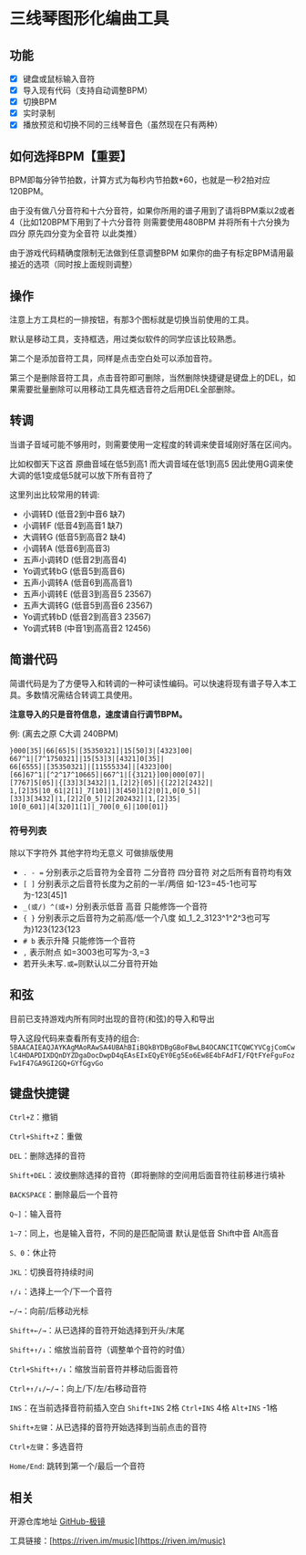 # 三线琴图形化编曲工具

## 功能

- [x] 键盘或鼠标输入音符
- [x] 导入现有代码（支持自动调整BPM）
- [x] 切换BPM
- [x] 实时录制
- [x] 播放预览和切换不同的三线琴音色（虽然现在只有两种）

## 如何选择BPM【重要】

BPM即每分钟节拍数，计算方式为每秒内节拍数*60，也就是一秒2拍对应120BPM。

由于没有做八分音符和十六分音符，如果你所用的谱子用到了请将BPM乘以2或者4（比如120BPM下用到了十六分音符 则需要使用480BPM 并将所有十六分换为四分 原先四分变为全音符 以此类推）

由于游戏代码精确度限制无法做到任意调整BPM 如果你的曲子有标定BPM请用最接近的选项（同时按上面规则调整）

## 操作

注意上方工具栏的一排按钮，有那3个图标就是切换当前使用的工具。

默认是移动工具，支持框选，用过类似软件的同学应该比较熟悉。

第二个是添加音符工具，同样是点击空白处可以添加音符。

第三个是删除音符工具，点击音符即可删除，当然删除快捷键是键盘上的DEL，如果需要批量删除可以用移动工具先框选音符之后用DEL全部删除。

## 转调

当谱子音域可能不够用时，则需要使用一定程度的转调来使音域刚好落在区间内。

比如权御天下这首 原曲音域在低5到高1 而大调音域在低1到高5 因此使用G调来使大调的低1变成低5就可以放下所有音符了

这里列出比较常用的转调:

- 小调转D (低音2到中音6 缺7)
- 小调转F (低音4到高音1 缺7)
- 大调转G (低音5到高音2 缺4)
- 小调转A (低音6到高音3)
- 五声小调转D (低音2到高音4)
- Yo调式转bG (低音5到高音6)
- 五声小调转A (低音6到高高音1)
- 五声小调转E (低音3到高音5 23567)
- 五声大调转G (低音5到高音6 23567)
- Yo调式转bD (低音2到高音3 23567)
- Yo调式转B (中音1到高高音2 12456)

## 简谱代码

简谱代码是为了方便导入和转调的一种可读性编码。可以快速将现有谱子导入本工具。多数情况需结合转调工具使用。

**注意导入的只是音符信息，速度请自行调节BPM。**

例: (离去之原 C大调 240BPM)
```
}000[35]|66[65]5|[35350321]|15[50]3|[4323]00|
667^1|[7^1750321]|15[53]3|[4321]0[35]|
66[6555]|[35350321]|[11555334]|[4323]00|
[66]67^1|[^2^17^10665]|667^1|[{3121}]00|000[07]|
[7767]5[05]|{[33]3[3432]|1,[2]2}[05]|{[22]2[2432]|
1,[2]35|10_61|2[1]_7[101]|3[450]1[2|0]1,0[0_5]|
[33]3[3432]|1,[2]2[0_5]|2[202432]|1,[2]35|
10[0_601]|4[320]1[1]|_700[0_6]|100[01]}
```

### 符号列表

除以下字符外 其他字符均无意义 可做排版使用

- `. - =` 分别表示之后音符为全音符 二分音符 四分音符 对之后所有音符均有效
- `[ ]` 分别表示之后音符长度为之前的一半/两倍 如-123=45-1也可写为-123[45]1
- `_(或/) ^(或+)` 分别表示低音 高音 只能修饰一个音符
- `{ }` 分别表示之后音符为之前高/低一个八度 如_1_2_3123^1^2^3也可写为}123{123{123
- `# b` 表示升降 只能修饰一个音符
- `,` 表示附点 如=3003也可写为-3,=3
- 若开头未写`.或=`则默认以二分音符开始

## 和弦

目前已支持游戏内所有同时出现的音符(和弦)的导入和导出

导入这段代码来查看所有支持的组合: `5BAACAIEAQJAYKAgMAoRAwSA4UBAhBIiBQkBYDBgGBoFBwLB4OCANCITCQWCYVCgjComCwlC4HDAPDIXDQnDYZDgaDocDwpD4qEAsEIxEQyEY0Eg5Eo6Ew8E4bFAdFI/FQtFYeFguFozFw1F47GA9GI2GQ+GYfGgvGo`

## 键盘快捷键

`Ctrl+Z`：撤销

`Ctrl+Shift+Z`：重做

`DEL`：删除选择的音符

`Shift+DEL`：波纹删除选择的音符（即将删除的空间用后面音符往前移进行填补

`BACKSPACE`：删除最后一个音符

`Q~]`：输入音符

`1~7`：同上，也是输入音符，不同的是匹配简谱 默认是低音 Shift中音 Alt高音

`S、0`：休止符

`JKL`：切换音符持续时间

`↑/↓`：选择上一个/下一个音符

`←/→`：向前/后移动光标

`Shift+←/→`：从已选择的音符开始选择到开头/末尾

`Shift+↑/↓`：缩放当前音符（调整单个音符的时值）

`Ctrl+Shift+↑/↓`：缩放当前音符并移动后面音符

`Ctrl+↑/↓/←/→`：向上/下/左/右移动音符

`INS`：在当前选择音符前插入空白 `Shift+INS` 2格 `Ctrl+INS` 4格 `Alt+INS` -1格

`Shift+左键`：从已选择的音符开始选择到当前点击的音符

`Ctrl+左键`：多选音符

`Home/End`: 跳转到第一个/最后一个音符

## 相关

开源仓库地址 [GitHub-极镜](https://github.com/pa001024/riven-mirror)

工具链接：[https://riven.im/music](https://riven.im/music)
